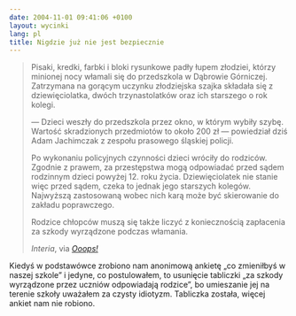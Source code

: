 ```yaml
---
date: 2004-11-01 09:41:06 +0100
layout: wycinki
lang: pl
title: Nigdzie już nie jest bezpiecznie
---
```


> Pisaki, kredki, farbki i bloki rysunkowe padły łupem złodziei, którzy minionej nocy włamali się do przedszkola w Dąbrowie Górniczej. Zatrzymana na gorącym uczynku złodziejska szajka składała się z dziewięciolatka, dwóch trzynastolatków oraz ich starszego o rok kolegi.
>
> — Dzieci weszły do przedszkola przez okno, w którym wybiły szybę. Wartość skradzionych przedmiotów to około 200 zł — powiedział dziś Adam Jachimczak z zespołu prasowego śląskiej policji.
>
> Po wykonaniu policyjnych czynności dzieci wróciły do rodziców. Zgodnie z prawem, za przestępstwa mogą odpowiadać przed sądem rodzinnym dzieci powyżej 12. roku życia. Dziewięciolatek nie stanie więc przed sądem, czeka to jednak jego starszych kolegów. Najwyższą zastosowaną wobec nich karą może być skierowanie do zakładu poprawczego.
>
> Rodzice chłopców muszą się także liczyć z koniecznością zapłacenia za szkody wyrządzone podczas włamania.
>
> <cite>Interia</cite>, via <cite>[Ooops!](http://www.ooops.pl/blog/ 'blog ’n’ golb')</cite>

Kiedyś w podstawówce zrobiono nam anonimową ankietę „co zmieniłbyś w naszej szkole” i jedyne, co postulowałem, to usunięcie tabliczki „za szkody wyrządzone przez uczniów odpowiadają rodzice”, bo umieszanie jej na terenie szkoły uważałem za czysty idiotyzm. Tabliczka została, więcej ankiet nam nie robiono.
